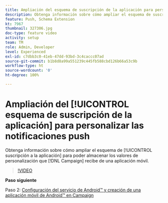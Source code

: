 ```yaml
---
title: Ampliación del esquema de suscripción de la aplicación para personalizar las notificaciones push
description: Obtenga información sobre cómo ampliar el esquema de suscripción de la aplicación para poder almacenar valores de personalización que Campaign recibe de una aplicación móvil.
feature: Push, Schema Extension
kt: 7967
thumbnail: 327306.jpg
doc-type: feature video
activity: setup
team: TM
role: Admin, Developer
level: Experienced
exl-id: c7dbb3c0-41eb-47dd-93bd-3c4caccc07ad
source-git-commit: b1b8d8a99a551239c445fb588cbd126b66a53c9b
workflow-type: ht
source-wordcount: '0'
ht-degree: 100%

---
```


# Ampliación del [!UICONTROL esquema de suscripción de la aplicación] para personalizar las notificaciones push

Obtenga información sobre cómo ampliar el esquema de [!UICONTROL suscripción a la aplicación] para poder almacenar los valores de personalización que [!DNL Campaign] recibe de una aplicación móvil.

>[!VIDEO](https://video.tv.adobe.com/v/327306?quality=12&learn=on)

**Paso siguiente**

Paso 2: [Configuración del servicio de Android™ y creación de una aplicación móvil de Android™ en Campaign](/help/tutorial-get-started-with-push-notifications-for-android/configure-an-android-service-in-campaign.md)
